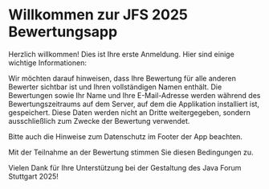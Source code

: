 # Willkommen zur JFS 2025 Bewertungsapp

Herzlich willkommen! Dies ist Ihre erste Anmeldung. Hier sind einige wichtige Informationen:

Wir möchten darauf hinweisen, dass Ihre Bewertung für alle anderen Bewerter sichtbar ist und Ihren vollständigen Namen enthält. Die Bewertungen sowie Ihr Name und Ihre E-Mail-Adresse werden während des Bewertungszeitraums auf dem Server, auf dem die Applikation installiert ist, gespeichert. Diese Daten werden nicht an Dritte weitergegeben, sondern ausschließlich zum Zwecke der Bewertung verwendet. 

Bitte auch die Hinweise zum Datenschutz im Footer der App beachten.

Mit der Teilnahme an der Bewertung stimmen Sie diesen Bedingungen zu.

Vielen Dank für Ihre Unterstützung bei der Gestaltung des Java Forum Stuttgart 2025!
